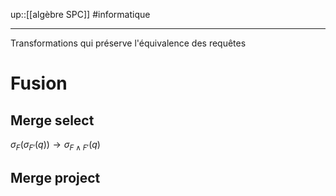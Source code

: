 up::[[algèbre SPC]]
#informatique 

----
Transformations qui préserve l'équivalence des requêtes

# Fusion

## Merge select
$\sigma_{F}(\sigma_{F'}(q)) \to \sigma_{F\wedge F'}(q)$

## Merge project

